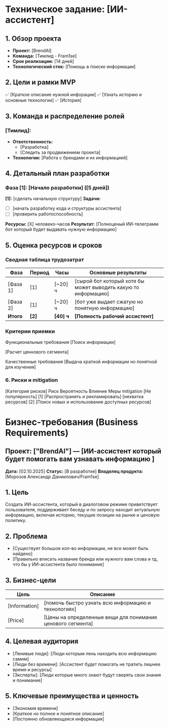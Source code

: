 # Техническое задание: [ИИ-ассистент]

## 1. Обзор проекта
- **Проект:** [BrendAI]
- **Команда:** [Тимлид - Fram1se]  
- **Срок реализации:** [14 дней]
- **Технологический стек:** [Помощь в поиске информации]

## 2. Цели и рамки MVP
✅ [Краткое описание нужной инфорации]
✅ [Узнать историю и основные технологии]
✅ [История]

## 3. Команда и распределение ролей
### [Тимлид]:
- **Ответственность:**
  - [Разработка]
  - [Следить за продвижением проекта]
- **Технологии:** [Работа с брендами и их информацией]

## 4. Детальный план разработки
### Фаза [1]: [Начало разработки] ([5 дней])

**[1]:** [сделать начальную структуру]
**Задачи:**
- [ ] [начать разработку кода и структуры ассистента]
- [ ] [проверить работоспособность]

**Ресурсы:** [X] человеко-часов
**Результат:** [Полноценый ИИ-телеграмм бот который будет выдавать нужную информацию]

## 5. Оценка ресурсов и сроков
### Сводная таблица трудозатрат
| Фаза | Период | Часы | Основные результаты |
|------|--------|------|-------------------|
| [Фаза 1] | [1] | [~20] ч | [сырой бот который хотя бы может выводить какую то информацию] |
| [Фаза 2] | [1] | [~20] ч | [бот уже выдает сжатую но понятную информацию] |
| **Итого** | **[2]** | **[40] ч** | **[Полность рабочий ассистент]** |

### Критерии приемки
Функциональные требования
[Поиск информации]

[Расчет ценнового сегмента]

Качественные требования
[Выдача краткой информации но понятной для изучения]


### 6. Риски и mitigation
[Категория рисков]
Риск	Вероятность	Влияние	Меры mitigation
[Не популярность]	[1]	[Распространять и рекламировать]
[нехватка ресурсов]	[2]	[Поиск новых и использование доступных ресурсов]


# Бизнес-требования (Business Requirements)

## Проект: ["BrendAI"] — [ИИ-ассистент который будет помогать вам узнавать информацию ]

**Дата:** [02.10.2025]
**Статус:** [В разработке]
**Владелец продукта:** [Морозов Александр Даниилович/Fram1se]

## 1. Цель
Создать ИИ-ассистента, который в диалоговом режиме приветствует пользователя, поддерживает беседу и по запросу находит актуальную информацию, включая историю, текущие позиции на рынке и ценовую политику.

## 2. Проблема
- [Существует большое кол-во информации, не все может быть найдено]
- [Правильно вписать название бренда или нужного вам слова и тд, что бы у ИИ-ассистента было понимание] 

## 3. Бизнес-цели
| Цель | Описание |
|------|----------|
| [Information] | [помочь быстро узнать всю информацию и технологиях] |
| [Price] | [Цены на определенные вещи для понимания ценового сегмента] |

## 4. Целевая аудитория
- [Ленивые люди]: [Люди которым лень находить всю информацию самим]
- [Люди без времени]: [Ассистент будет помогать не тратить лишнее время и ресурсы]
- [Эксперты]: [Люди которые много знают будут сверять свои знания и понимание]

## 5. Ключевые преимущества и ценность
- [Экономия времени]
- [Краткое но полное и понятное описание]
- [Постоянно обновляющаяся информация]